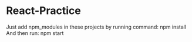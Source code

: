 # React-Practice
Just add npm_modules in these projects by running command: npm install
And then run: npm start
